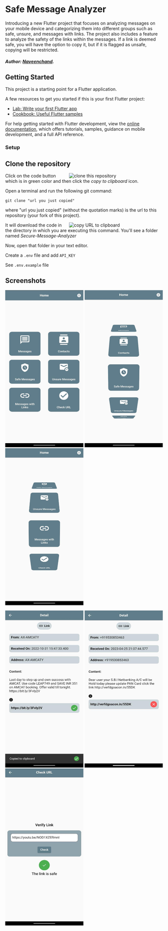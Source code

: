 # Safe Message Analyzer

Introducing a new Flutter project that focuses on analyzing messages on your mobile device and categorizing them into different groups such as safe, unsure, and messages with links. The project also includes a feature to analyze the safety of the links within the messages. If a link is deemed safe, you will have the option to copy it, but if it is flagged as unsafe, copying will be restricted.

##### Author: [Naveenchand](https://github.com/Naveenchand06).

## Getting Started

This project is a starting point for a Flutter application.

A few resources to get you started if this is your first Flutter project:

- [Lab: Write your first Flutter app](https://docs.flutter.dev/get-started/codelab)
- [Cookbook: Useful Flutter samples](https://docs.flutter.dev/cookbook)

For help getting started with Flutter development, view the
[online documentation](https://docs.flutter.dev/), which offers tutorials,
samples, guidance on mobile development, and a full API reference.

### Setup

## Clone the repository

<img align="right" width="300" src="https://firstcontributions.github.io/assets/Readme/clone.png" alt="clone this repository" />

Click on the code button which is in green color and then click the _copy to clipboard_ icon.

Open a terminal and run the following git command:

```
git clone "url you just copied"
```

where "url you just copied" (without the quotation marks) is the url to this repository (your fork of this project).

<img align="right" width="300" src="https://firstcontributions.github.io/assets/Readme/copy-to-clipboard.png" alt="copy URL to clipboard" />

It will download the code in the directory in which you are executing this command. You'll see a folder named _Secure-Message-Analyzer_

Now, open that folder in your text editor.

Create a `.env` file and add `API_KEY`

See `.env.example` file

## Screenshots

<p float="left">
<img src="https://github.com/Naveenchand06/Secure-Message-Analyzer/raw/master/assets/screenshots/home1.jpeg" width="250" height="500">
<img src="https://github.com/Naveenchand06/Secure-Message-Analyzer/raw/master/assets/screenshots/home2.jpeg" width="250" height="500">
<img src="https://raw.githubusercontent.com/Naveenchand06/Secure-Message-Analyzer/master/assets/screenshots/home3.jpeg" width="250" height="500">
</p>
<p float="left">

<img src="https://github.com/Naveenchand06/Secure-Message-Analyzer/raw/master/assets/screenshots/safe-link-msg.jpeg" width="250" height="500">
<img src="https://github.com/Naveenchand06/Secure-Message-Analyzer/raw/master/assets/screenshots/unsafe-link-msg.jpeg" width="250" height="500">
<img src="https://github.com/Naveenchand06/Secure-Message-Analyzer/raw/master/assets/screenshots/check-url.jpeg" width="250" height="500">
</p>
